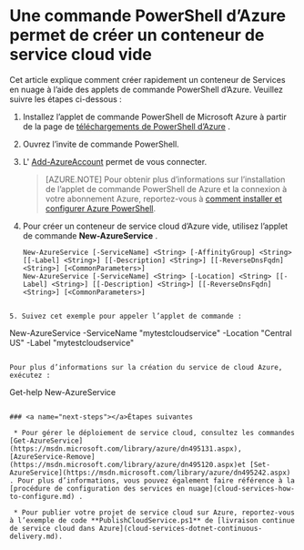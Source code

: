 <properties
   pageTitle="Créer un conteneur de service cloud avec PowerShell | Microsoft Azure"
   description="Cet article explique comment créer un conteneur de service cloud avec PowerShell. Le conteneur héberge les rôles web et worker."
   services="cloud-services"
   documentationCenter=".net"
   authors="cawaMS"
   manager="timlt"
   editor=""/>

<tags
   ms.service="cloud-services"
   ms.devlang="dotnet"
   ms.topic="article"
   ms.tgt_pltfrm="powershell"
   ms.workload="na"
   ms.date="07/29/2016"
   ms.author="cawa"/>

# <a name="use-an-azure-powershell-command-to-create-an-empty-cloud-service-container"></a>Une commande PowerShell d’Azure permet de créer un conteneur de service cloud vide
Cet article explique comment créer rapidement un conteneur de Services en nuage à l’aide des applets de commande PowerShell d’Azure. Veuillez suivre les étapes ci-dessous :

1. Installez l’applet de commande PowerShell de Microsoft Azure à partir de la page de [téléchargements de PowerShell d’Azure](http://aka.ms/webpi-azps) .
2. Ouvrez l’invite de commande PowerShell.
3. L' [Add-AzureAccount](https://msdn.microsoft.com/library/dn495128.aspx) permet de vous connecter.

    > [AZURE.NOTE] Pour obtenir plus d’informations sur l’installation de l’applet de commande PowerShell de Azure et la connexion à votre abonnement Azure, reportez-vous à [comment installer et configurer Azure PowerShell](../powershell-install-configure.md).

4. Pour créer un conteneur de service cloud d’Azure vide, utilisez l’applet de commande **New-AzureService** .

    ```
    New-AzureService [-ServiceName] <String> [-AffinityGroup] <String> [[-Label] <String>] [[-Description] <String>] [[-ReverseDnsFqdn] <String>] [<CommonParameters>]
    New-AzureService [-ServiceName] <String> [-Location] <String> [[-Label] <String>] [[-Description] <String>] [[-ReverseDnsFqdn] <String>] [<CommonParameters>]
```

5. Suivez cet exemple pour appeler l’applet de commande :
```
New-AzureService -ServiceName "mytestcloudservice" -Location "Central US" -Label "mytestcloudservice"
```

Pour plus d’informations sur la création du service de cloud Azure, exécutez :
```
Get-help New-AzureService
```

### <a name="next-steps"></a>Étapes suivantes

 * Pour gérer le déploiement de service cloud, consultez les commandes [Get-AzureService](https://msdn.microsoft.com/library/azure/dn495131.aspx), [AzureService-Remove](https://msdn.microsoft.com/library/azure/dn495120.aspx)et [Set-AzureService](https://msdn.microsoft.com/library/azure/dn495242.aspx) . Pour plus d’informations, vous pouvez également faire référence à la [procédure de configuration des services en nuage](cloud-services-how-to-configure.md) .

 * Pour publier votre projet de service cloud sur Azure, reportez-vous à l’exemple de code **PublishCloudService.ps1** de [livraison continue de service cloud dans Azure](cloud-services-dotnet-continuous-delivery.md).
